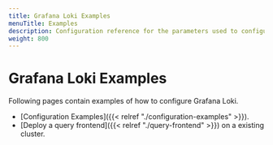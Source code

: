 ```yaml
---
title: Grafana Loki Examples
menuTitle: Examples
description: Configuration reference for the parameters used to configure Grafana Loki.
weight: 800
---
```


# Grafana Loki Examples

Following pages contain examples of how to configure Grafana Loki.

- [Configuration Examples]({{< relref "./configuration-examples" >}}).
- [Deploy a query frontend]({{< relref "./query-frontend" >}}) on a existing cluster.